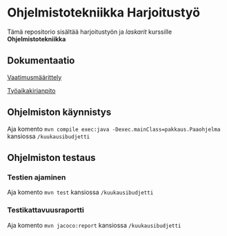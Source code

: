 # Ohjelmistotekniikka Harjoitustyö
Tämä repositorio sisältää harjoitustyön ja _laskarit_ kurssille **Ohjelmistotekniikka**

## Dokumentaatio
[Vaatimusmäärittely](https://github.com/Jamb000h/ot-harjoitustyo/blob/master/dokumentaatio/vaatimusmaarittely.md)

[Työaikakirjanpito](https://github.com/Jamb000h/ot-harjoitustyo/blob/master/dokumentaatio/tyoaikakirjanpito.md)

## Ohjelmiston käynnistys
Aja komento
```mvn compile exec:java -Dexec.mainClass=pakkaus.Paaohjelma```
kansiossa ```/kuukausibudjetti```

## Ohjelmiston testaus
### Testien ajaminen
Aja komento
```mvn test```
kansiossa ```/kuukausibudjetti```
### Testikattavuusraportti
Aja komento
```mvn jacoco:report```
kansiossa ```/kuukausibudjetti```


